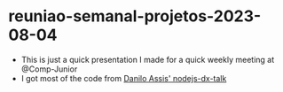 # reuniao-semanal-projetos-2023-08-04

- This is just a quick presentation I made for a quick weekly meeting at @Comp-Junior
- I got most of the code from [Danilo Assis' nodejs-dx-talk](https://github.com/daniloab/nodejs-dx-talk)
